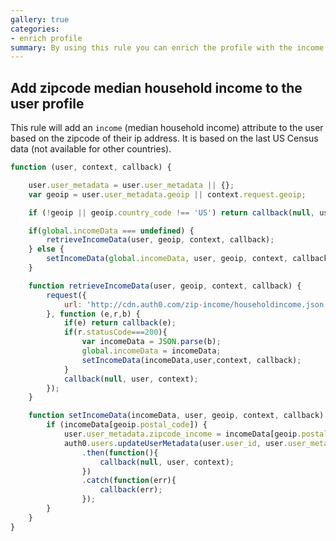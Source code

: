 ```yaml
---
gallery: true
categories:
- enrich profile
summary: By using this rule you can enrich the profile with the income of the user.
---
```

## Add zipcode median household income to the user profile

This rule will add an `income` (median household income) attribute to the user based on the zipcode of their ip address. It is based on the last US Census data (not available for other countries).

```js
function (user, context, callback) {

    user.user_metadata = user.user_metadata || {};
    var geoip = user.user_metadata.geoip || context.request.geoip;

    if (!geoip || geoip.country_code !== 'US') return callback(null, user, context);

    if(global.incomeData === undefined) {
        retrieveIncomeData(user, geoip, context, callback);
    } else {
        setIncomeData(global.incomeData, user, geoip, context, callback);
    }

    function retrieveIncomeData(user, geoip, context, callback) {
        request({
            url: 'http://cdn.auth0.com/zip-income/householdincome.json'
        }, function (e,r,b) {
            if(e) return callback(e);
            if(r.statusCode===200){
                var incomeData = JSON.parse(b);
                global.incomeData = incomeData;
                setIncomeData(incomeData,user,context, callback);
            }
            callback(null, user, context);
        });
    }

    function setIncomeData(incomeData, user, geoip, context, callback) {
        if (incomeData[geoip.postal_code]) {
            user.user_metadata.zipcode_income = incomeData[geoip.postal_code];
            auth0.users.updateUserMetadata(user.user_id, user.user_metadata)
                .then(function(){
                    callback(null, user, context);
                })
                .catch(function(err){
                    callback(err);
                });
        }
    }
}
```
